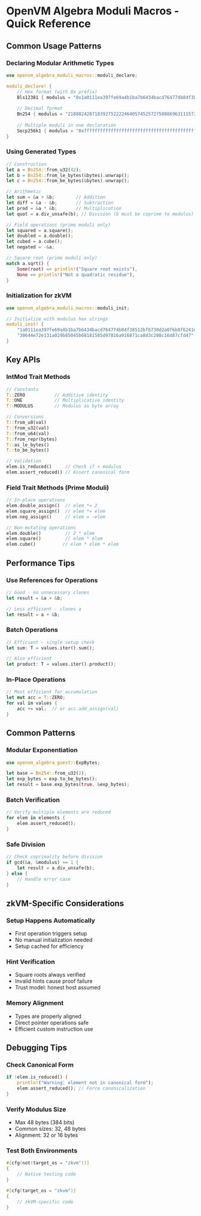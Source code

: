 # OpenVM Algebra Moduli Macros - Quick Reference

## Common Usage Patterns

### Declaring Modular Arithmetic Types
```rust
use openvm_algebra_moduli_macros::moduli_declare;

moduli_declare! {
    // Hex format (with 0x prefix)
    Bls12381 { modulus = "0x1a0111ea397fe69a4b1ba7b6434bacd764774b84f38512bf6730d2a0f6b0f6241eabfffeb153ffffb9feffffffffaaab" },
    
    // Decimal format
    Bn254 { modulus = "21888242871839275222246405745257275088696311157297823662689037894645226208583" },
    
    // Multiple moduli in one declaration
    Secp256k1 { modulus = "0xfffffffffffffffffffffffffffffffffffffffffffffffffffffffefffffc2f" },
}
```

### Using Generated Types
```rust
// Construction
let a = Bn254::from_u32(42);
let b = Bn254::from_le_bytes(&bytes).unwrap();
let c = Bn254::from_be_bytes(&bytes).unwrap();

// Arithmetic
let sum = &a + &b;        // Addition
let diff = &a - &b;       // Subtraction  
let prod = &a * &b;       // Multiplication
let quot = a.div_unsafe(b); // Division (b must be coprime to modulus)

// Field operations (prime moduli only)
let squared = a.square();
let doubled = a.double();
let cubed = a.cube();
let negated = -&a;

// Square root (prime moduli only)
match a.sqrt() {
    Some(root) => println!("Square root exists"),
    None => println!("Not a quadratic residue"),
}
```

### Initialization for zkVM
```rust
use openvm_algebra_moduli_macros::moduli_init;

// Initialize with modulus hex strings
moduli_init! {
    "1a0111ea397fe69a4b1ba7b6434bacd764774b84f38512bf6730d2a0f6b0f6241eabfffeb153ffffb9feffffffffaaab",
    "30644e72e131a029b85045b68181585d97816a916871ca8d3c208c16d87cfd47",
}
```

## Key APIs

### IntMod Trait Methods
```rust
// Constants
T::ZERO           // Additive identity
T::ONE            // Multiplicative identity
T::MODULUS        // Modulus as byte array

// Conversions
T::from_u8(val)
T::from_u32(val)
T::from_u64(val)
T::from_repr(bytes)
T::as_le_bytes()
T::to_be_bytes()

// Validation
elem.is_reduced()     // Check if < modulus
elem.assert_reduced() // Assert canonical form
```

### Field Trait Methods (Prime Moduli)
```rust
// In-place operations
elem.double_assign()  // elem *= 2
elem.square_assign()  // elem *= elem
elem.neg_assign()     // elem = -elem

// Non-mutating operations
elem.double()         // 2 * elem
elem.square()         // elem * elem
elem.cube()          // elem * elem * elem
```

## Performance Tips

### Use References for Operations
```rust
// Good - no unnecessary clones
let result = &a + &b;

// Less efficient - clones a
let result = a + &b;
```

### Batch Operations
```rust
// Efficient - single setup check
let sum: T = values.iter().sum();

// Also efficient
let product: T = values.iter().product();
```

### In-Place Operations
```rust
// Most efficient for accumulation
let mut acc = T::ZERO;
for val in values {
    acc += val;  // or acc.add_assign(val)
}
```

## Common Patterns

### Modular Exponentiation
```rust
use openvm_algebra_guest::ExpBytes;

let base = Bn254::from_u32(2);
let exp_bytes = exp.to_be_bytes();
let result = base.exp_bytes(true, &exp_bytes);
```

### Batch Verification
```rust
// Verify multiple elements are reduced
for elem in elements {
    elem.assert_reduced();
}
```

### Safe Division
```rust
// Check coprimality before division
if gcd(&a, &modulus) == 1 {
    let result = a.div_unsafe(b);
} else {
    // Handle error case
}
```

## zkVM-Specific Considerations

### Setup Happens Automatically
- First operation triggers setup
- No manual initialization needed
- Setup cached for efficiency

### Hint Verification
- Square roots always verified
- Invalid hints cause proof failure
- Trust model: honest host assumed

### Memory Alignment
- Types are properly aligned
- Direct pointer operations safe
- Efficient custom instruction use

## Debugging Tips

### Check Canonical Form
```rust
if !elem.is_reduced() {
    println!("Warning: element not in canonical form");
    elem.assert_reduced(); // Force canonicalization
}
```

### Verify Modulus Size
- Max 48 bytes (384 bits)
- Common sizes: 32, 48 bytes
- Alignment: 32 or 16 bytes

### Test Both Environments
```rust
#[cfg(not(target_os = "zkvm"))]
{
    // Native testing code
}

#[cfg(target_os = "zkvm")]
{
    // zkVM-specific code
}
```